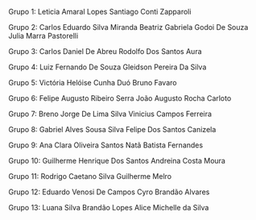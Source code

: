 Grupo 1:
Leticia Amaral Lopes
Santiago Conti Zapparoli

Grupo 2:
Carlos Eduardo Silva Miranda
Beatriz Gabriela Godoi De Souza
Julia Marra Pastorelli

Grupo 3:
Carlos Daniel De Abreu
Rodolfo Dos Santos Aura

Grupo 4:
Luiz Fernando De Souza
Gleidson Pereira Da Silva

Grupo 5:
Victória Helóise Cunha Duó
Bruno Favaro

Grupo 6:
Felipe Augusto Ribeiro Serra
João Augusto Rocha Carloto

Grupo 7:
Breno Jorge De Lima Silva
Vinicius Campos Ferreira

Grupo 8:
Gabriel Alves Sousa Silva
Felipe Dos Santos Canizela

Grupo 9:
Ana Clara Oliveira Santos
Natã Batista Fernandes

Grupo 10:
Guilherme Henrique Dos Santos
Andreina Costa Moura

Grupo 11:
Rodrigo Caetano Silva
Guilherme Melro

Grupo 12:
Eduardo Venosi De Campos
Cyro Brandão Alvares

Grupo 13:
Luana Silva Brandão Lopes
Alice Michelle da Silva


